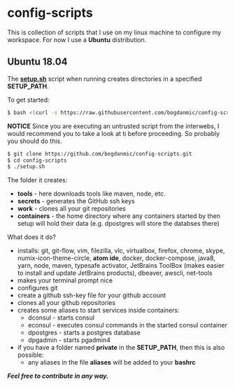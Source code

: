 config-scripts
==============

This is collection of scripts that I use on my linux machine to configure my
workspace. For now I use a **Ubuntu** distribution.

Ubuntu 18.04
------------
The [**setup.sh**](setup.sh) script when running creates directories in a specified **SETUP_PATH**.

To  get started:
 ```bash
 $ bash <(curl -s https://raw.githubusercontent.com/bogdanmic/config-scripts/master/setup.sh)
 ```
 **NOTICE** Since you are executing an untrusted script from the interwebs, I
 would recommend you to take a look at ti before proceeding. So probably you
 should do this.
 ```bash
 $ git clone https://github.com/bogdanmic/config-scripts.git
 $ cd config-scripts
 $ ./setup.sh
 ```

The folder it creates:
 - **tools** - here downloads tools like maven, node, etc.
 - **secrets** - generates the GitHub ssh keys
 - **work** - clones all your git repositories
 - **containers** - the home directory where any containers started by then
 setup will hold their data (e.g. dpostgres will store the databses there)

What does it do?
 - installs: git, git-flow, vim, filezilla, vlc, virtualbox, firefox, chrome,
 skype, numix-icon-theme-circle, **atom ide**, docker, docker-compose, java8, yarn,
 node, maven, typesafe activator, JetBrains ToolBox (makes easier to install and
 update JetBrains products), dbeaver, awscli, net-tools
 - makes your terminal prompt nice
 - configures git
 - create a github ssh-key file for your github account
 - clones all your github repositories
 - creates some aliases to start services inside containers:
   - dconsul - starts consul
   - econsul - executes consul commands in the started consul container
   - dpostgres - starts a postgres database
   - dpgadmin - starts pgadmin4
 - if you have a folder named **private** in the **SETUP_PATH**, then this is also possible:
   - any aliases in the file **aliases** will be added to your **bashrc**

***Feel free to contribute in any way.***
